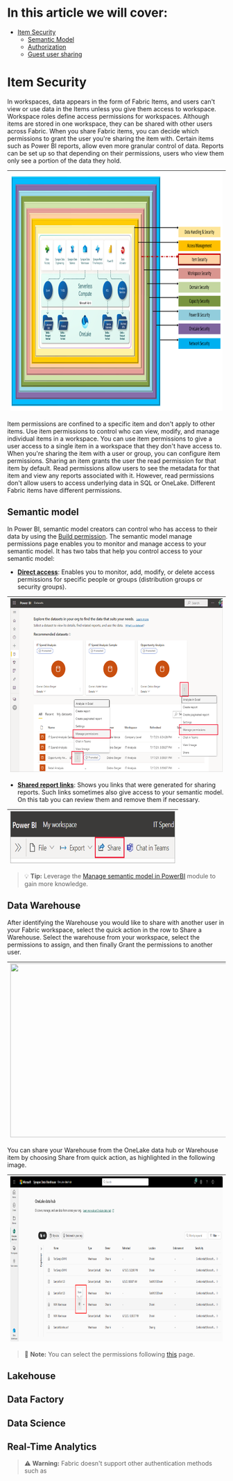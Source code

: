 # In this article we will cover:

* [Item Security](#item-security)
  * [Semantic Model](#semantic-model)
  * [Authorization](#authorization)
  * [Guest user sharing](#guest-user-sharing)

# Item Security

In workspaces, data appears in the form of Fabric Items, and users can't view or use data in the Items unless you give them access to workspace. Workspace roles define access permissions for workspaces. Although items are stored in one workspace, they can be shared with other users across Fabric. When you share Fabric items, you can decide which permissions to grant the user you're sharing the item with. Certain items such as Power BI reports, allow even more granular control of data. Reports can be set up so that depending on their permissions, users who view them only see a portion of the data they hold.

|<img src='/Assests/Security/Media/ItemSecurity.PNG' width='1000' height='550'>|
| ----------- | 

 Item permissions are confined to a specific item and don't apply to other items. Use item permissions to control who can view, modify, and manage individual items in a workspace. You can use item permissions to give a user access to a single item in a workspace that they don't have access to. When you're sharing the item with a user or group, you can configure item permissions. Sharing an item grants the user the read permission for that item by default. Read permissions allow users to see the metadata for that item and view any reports associated with it. However, read permissions don't allow users to access underlying data in SQL or OneLake. Different Fabric items have different permissions.

## Semantic model

In Power BI, semantic model creators can control who has access to their data by using the [Build permission](https://learn.microsoft.com/power-bi/connect-data/service-datasets-build-permissions). The semantic model manage permissions page enables you to monitor and manage access to your semantic model. It has two tabs that help you control access to your semantic model:

* **[Direct access](https://learn.microsoft.com/power-bi/connect-data/service-datasets-manage-access-permissions#open-the-semantic-model-manage-permissions-page)**: Enables you to monitor, add, modify, or delete access permissions for specific people or groups (distribution groups or security groups).

|<img src='/Assests/Security/Media/OneLakeDirectAccess.png' width='600' height='400'>|
| ----------- |

* **[Shared report links](https://learn.microsoft.com/power-bi/collaborate-share/service-share-dashboards)**: Shows you links that were generated for sharing reports. Such links sometimes also give access to your semantic model. On this tab you can review them and remove them if necessary.

|<img src='/Assests/Security/Media/Sharereports.png' width='380' height='120'>|
| ----------- |

> :bulb: **Tip:** Leverage the [Manage semantic model in PowerBI](https://learn.microsoft.com/training/modules/manage-datasets-power-bi/?source=recommendations) module to gain more knowledge.

## Data Warehouse

After identifying the Warehouse you would like to share with another user in your Fabric workspace, select the quick action in the row to Share a Warehouse. Select the warehouse from your workspace, select the permissions to assign, and then finally Grant the permissions to another user.

|<img src='/Assests/Security/Media/ShareWarehouse.gif' width='900' height='400'>|
| ----------- |

You can share your Warehouse from the OneLake data hub or Warehouse item by choosing Share from quick action, as highlighted in the following image.

|<img src='/Assests/Security/Media/OneLakeShareWarehouse.png' width='800' height='380'>|
| ----------- |

> :memo: **Note:** You can select the permissions following [this](https://learn.microsoft.com/fabric/data-warehouse/share-warehouse-manage-permissions#share-a-warehouse) page.

## Lakehouse

## Data Factory

## Data Science

## Real-Time Analytics

> :warning: **Warning:** Fabric doesn't support other authentication methods such as 

